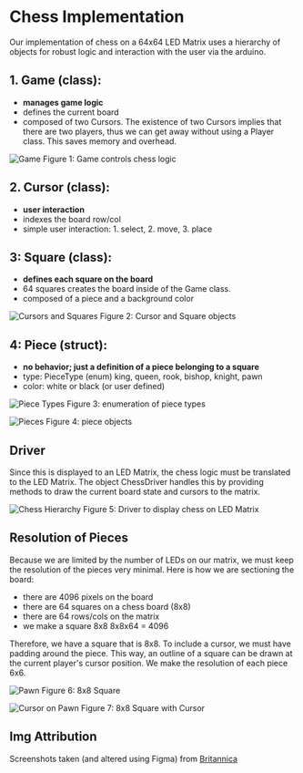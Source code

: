 # Chess Implementation
Our implementation of chess on a 64x64 LED Matrix uses a hierarchy of objects for robust logic and interaction with the user via the arduino. 

## 1. Game (class):
- **manages game logic**
- defines the current board 
- composed of two Cursors. The existence of two Cursors implies that there are two players, thus we can get away without using a Player class. This saves memory and overhead.

![Game](img/Game.png)
Figure 1: Game controls chess logic

## 2. Cursor (class): 
- **user interaction**
- indexes the board row/col
- simple user interaction: 1. select, 2. move, 3. place

## 3: Square (class): 
- **defines each square on the board**
- 64 squares creates the board inside of the Game class. 
- composed of a piece and a background color

![Cursors and Squares](img/Cursors_and_Squares.png)
Figure 2: Cursor and Square objects

## 4: Piece (struct):
- **no behavior; just a definition of a piece belonging to a square**
- type: PieceType (enum) king, queen, rook, bishop, knight, pawn
- color: white or black (or user defined)

![Piece Types](img/Piece_Types.png)
Figure 3: enumeration of piece types

![Pieces](img/Pieces.png)
Figure 4: piece objects

## Driver
Since this is displayed to an LED Matrix, the chess logic must be translated to the LED Matrix.
The object ChessDriver handles this by providing methods to draw the current board state and cursors to the matrix.

![Chess Hierarchy](img/Chess_Hierarchy.png)
Figure 5: Driver to display chess on LED Matrix

## Resolution of Pieces
Because we are limited by the number of LEDs on our matrix, we must keep the resolution of the pieces very minimal. Here is how we are sectioning the board:
- there are 4096 pixels on the board
- there are 64 squares on a chess board (8x8)
- there are 64 rows/cols on the matrix
- we make a square 8x8
8x8x64 = 4096 

Therefore, we have a square that is 8x8. To include a cursor, we must have padding around the piece. This way, an outline of a square can be drawn at the current player's cursor position. We make the resolution of each piece 6x6.

![Pawn](img/Led_Piece.png)
Figure 6: 8x8 Square

![Cursor on Pawn](img/Led_Cursor.jpg)
Figure 7: 8x8 Square with Cursor 

## Img Attribution
Screenshots taken (and altered using Figma) from [Britannica](https://www.britannica.com/topic/chess)